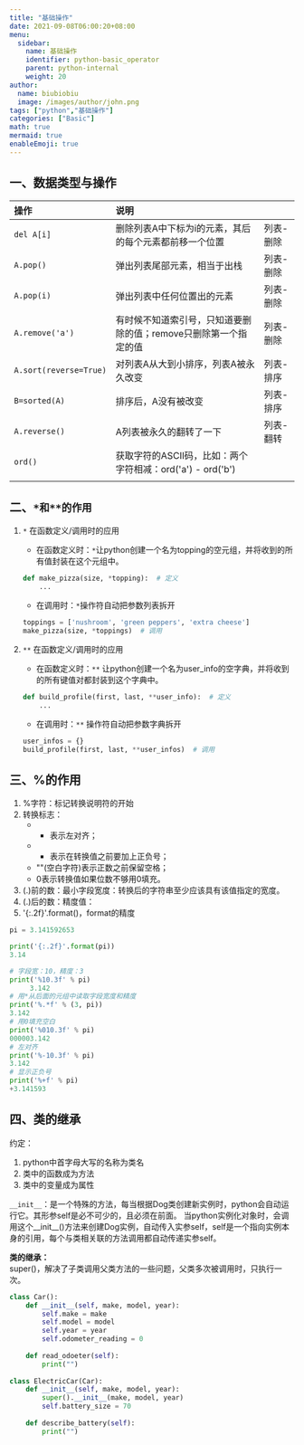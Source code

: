 ```yaml
---
title: "基础操作"
date: 2021-09-08T06:00:20+08:00
menu:
  sidebar:
    name: 基础操作
    identifier: python-basic_operator
    parent: python-internal
    weight: 20
author:
  name: biubiobiu
  image: /images/author/john.png
tags: ["python","基础操作"]
categories: ["Basic"]
math: true
mermaid: true
enableEmoji: true
---
```


## 一、数据类型与操作

|操作|说明||
|:---|:---|:---|
|`del A[i]`|删除列表A中下标为i的元素，其后的每个元素都前移一个位置|列表-删除|
|`A.pop()`|弹出列表尾部元素，相当于出栈|列表-删除|
|`A.pop(i)`|弹出列表中任何位置出的元素|列表-删除|
|`A.remove('a')`|有时候不知道索引号，只知道要删除的值；remove只删除第一个指定的值|列表-删除|
|`A.sort(reverse=True)`|对列表A从大到小排序，列表A被永久改变|列表-排序|
|`B=sorted(A)`|排序后，A没有被改变|列表-排序|
|`A.reverse()`|A列表被永久的翻转了一下|列表-翻转|
|`ord()`|获取字符的ASCII码，比如：两个字符相减：ord('a') - ord('b')||
||||


## 二、`*和**的作用`
1. `*` 在函数定义/调用时的应用
    - 在函数定义时：`*`让python创建一个名为topping的空元组，并将收到的所有值封装在这个元组中。
    ```python
    def make_pizza(size, *topping):  # 定义
        ...
    ```
    - 在调用时：`*`操作符自动把参数列表拆开
    ```python
    toppings = ['nushroom', 'green peppers', 'extra cheese']
    make_pizza(size, *toppings)  # 调用
    ```

2. `**` 在函数定义/调用时的应用
    - 在函数定义时：`**` 让python创建一个名为user_info的空字典，并将收到的所有键值对都封装到这个字典中。
    ```python
    def build_profile(first, last, **user_info):  # 定义
        ...
    ```
    - 在调用时：`**` 操作符自动把参数字典拆开
    ```python
    user_infos = {}
    build_profile(first, last, **user_infos)  # 调用
    ```

## 三、%的作用


1. %字符：标记转换说明符的开始
2. 转换标志：
   * - 表示左对齐；
   * + 表示在转换值之前要加上正负号；
   * ""(空白字符)表示正数之前保留空格；
   * 0表示转换值如果位数不够用0填充。
3. (.)前的数：最小字段宽度：转换后的字符串至少应该具有该值指定的宽度。
4. (.)后的数：精度值：
5. '{:.2f}'.format()，format的精度

```python
pi = 3.141592653

print('{:.2f}'.format(pi))
3.14

# 字段宽：10，精度：3
print('%10.3f' % pi)
     3.142
# 用*从后面的元组中读取字段宽度和精度
print('%.*f' % (3, pi))
3.142
# 用0填充空白
print('%010.3f' % pi)
000003.142
# 左对齐
print('%-10.3f' % pi)
3.142  
# 显示正负号
print('%+f' % pi)
+3.141593
```

## 四、类的继承

约定：
1. python中首字母大写的名称为类名
2. 类中的函数成为方法
3. 类中的变量成为属性

`__init__`：是一个特殊的方法，每当根据Dog类创建新实例时，python会自动运行它。其形参self是必不可少的，且必须在前面。
当python实例化对象时，会调用这个__init__()方法来创建Dog实例，自动传入实参self，self是一个指向实例本身的引用，每个与类相关联的方法调用都自动传递实参self。<br>

**类的继承：**<br>
super()，解决了子类调用父类方法的一些问题，父类多次被调用时，只执行一次。


```python
class Car():
    def __init__(self, make, model, year):
        self.make = make
        self.model = model
        self.year = year
        self.odometer_reading = 0
        
    def read_odoeter(self):
        print("")
        
class ElectricCar(Car):
    def __init__(self, make, model, year):
        super().__init__(make, model, year)
        self.battery_size = 70
        
    def describe_battery(self):
        print("")

```

